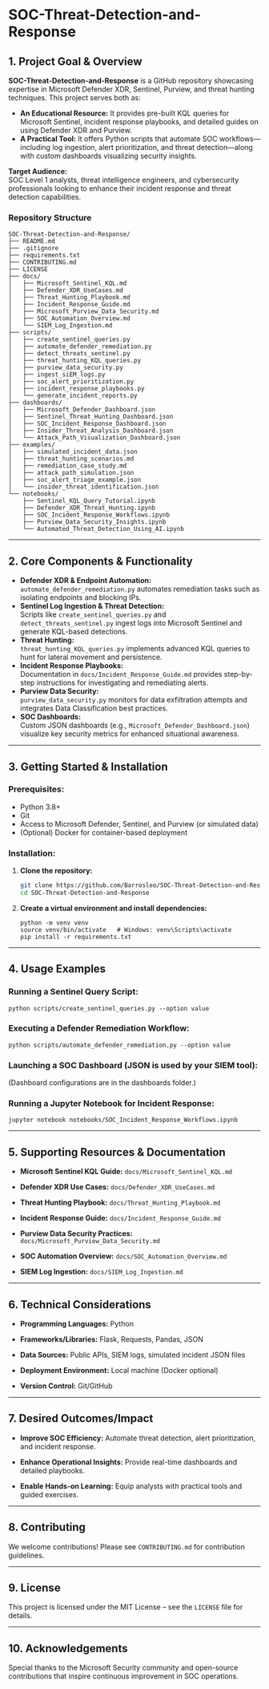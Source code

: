 # SOC-Threat-Detection-and-Response

## 1. Project Goal & Overview

**SOC-Threat-Detection-and-Response** is a GitHub repository showcasing expertise in Microsoft Defender XDR, Sentinel, Purview, and threat hunting techniques. This project serves both as:

- **An Educational Resource:** It provides pre-built KQL queries for Microsoft Sentinel, incident response playbooks, and detailed guides on using Defender XDR and Purview.
- **A Practical Tool:** It offers Python scripts that automate SOC workflows—including log ingestion, alert prioritization, and threat detection—along with custom dashboards visualizing security insights.

**Target Audience:**  
SOC Level 1 analysts, threat intelligence engineers, and cybersecurity professionals looking to enhance their incident response and threat detection capabilities.

### Repository Structure
```
SOC-Threat-Detection-and-Response/
├── README.md
├── .gitignore
├── requirements.txt
├── CONTRIBUTING.md
├── LICENSE
├── docs/
│   ├── Microsoft_Sentinel_KQL.md
│   ├── Defender_XDR_UseCases.md
│   ├── Threat_Hunting_Playbook.md
│   ├── Incident_Response_Guide.md
│   ├── Microsoft_Purview_Data_Security.md
│   ├── SOC_Automation_Overview.md
│   └── SIEM_Log_Ingestion.md
├── scripts/
│   ├── create_sentinel_queries.py
│   ├── automate_defender_remediation.py
│   ├── detect_threats_sentinel.py
│   ├── threat_hunting_KQL_queries.py
│   ├── purview_data_security.py
│   ├── ingest_siEM_logs.py
│   ├── soc_alert_prioritization.py
│   ├── incident_response_playbooks.py
│   └── generate_incident_reports.py
├── dashboards/
│   ├── Microsoft_Defender_Dashboard.json
│   ├── Sentinel_Threat_Hunting_Dashboard.json
│   ├── SOC_Incident_Response_Dashboard.json
│   ├── Insider_Threat_Analysis_Dashboard.json
│   └── Attack_Path_Visualization_Dashboard.json
├── examples/
│   ├── simulated_incident_data.json
│   ├── threat_hunting_scenarios.md
│   ├── remediation_case_study.md
│   ├── attack_path_simulation.json
│   ├── soc_alert_triage_example.json
│   └── insider_threat_identification.json
└── notebooks/
    ├── Sentinel_KQL_Query_Tutorial.ipynb
    ├── Defender_XDR_Threat_Hunting.ipynb
    ├── SOC_Incident_Response_Workflows.ipynb
    ├── Purview_Data_Security_Insights.ipynb
    └── Automated_Threat_Detection_Using_AI.ipynb
```
---

## 2. Core Components & Functionality

- **Defender XDR & Endpoint Automation:**  
  `automate_defender_remediation.py` automates remediation tasks such as isolating endpoints and blocking IPs.
- **Sentinel Log Ingestion & Threat Detection:**  
  Scripts like `create_sentinel_queries.py` and `detect_threats_sentinel.py` ingest logs into Microsoft Sentinel and generate KQL-based detections.
- **Threat Hunting:**  
  `threat_hunting_KQL_queries.py` implements advanced KQL queries to hunt for lateral movement and persistence.
- **Incident Response Playbooks:**  
  Documentation in `docs/Incident_Response_Guide.md` provides step-by-step instructions for investigating and remediating alerts.
- **Purview Data Security:**  
  `purview_data_security.py` monitors for data exfiltration attempts and integrates Data Classification best practices.
- **SOC Dashboards:**  
  Custom JSON dashboards (e.g., `Microsoft_Defender_Dashboard.json`) visualize key security metrics for enhanced situational awareness.

---

## 3. Getting Started & Installation

### Prerequisites:
- Python 3.8+
- Git
- Access to Microsoft Defender, Sentinel, and Purview (or simulated data)
- (Optional) Docker for container-based deployment

### Installation:
1. **Clone the repository:**
   ```bash
   git clone https://github.com/Barrosleo/SOC-Threat-Detection-and-Response.git
   cd SOC-Threat-Detection-and-Response
   ```
2. **Create a virtual environment and install dependencies:**
   ```
   python -m venv venv
   source venv/bin/activate   # Windows: venv\Scripts\activate
   pip install -r requirements.txt
   ```

---

## 4. Usage Examples

### Running a Sentinel Query Script:
   ```
   python scripts/create_sentinel_queries.py --option value
   ```
### Executing a Defender Remediation Workflow:
   ```
   python scripts/automate_defender_remediation.py --option value
   ```
### Launching a SOC Dashboard (JSON is used by your SIEM tool):
(Dashboard configurations are in the dashboards folder.)
### Running a Jupyter Notebook for Incident Response:
   ```
   jupyter notebook notebooks/SOC_Incident_Response_Workflows.ipynb
   ```

---

## 5. Supporting Resources & Documentation
- **Microsoft Sentinel KQL Guide:** `docs/Microsoft_Sentinel_KQL.md`

- **Defender XDR Use Cases:** `docs/Defender_XDR_UseCases.md`

- **Threat Hunting Playbook:** `docs/Threat_Hunting_Playbook.md`

- **Incident Response Guide:** `docs/Incident_Response_Guide.md`

- **Purview Data Security Practices:** `docs/Microsoft_Purview_Data_Security.md`

- **SOC Automation Overview:** `docs/SOC_Automation_Overview.md`

- **SIEM Log Ingestion:** `docs/SIEM_Log_Ingestion.md`

---

## 6. Technical Considerations
- **Programming Languages:** Python

- **Frameworks/Libraries:** Flask, Requests, Pandas, JSON

- **Data Sources:** Public APIs, SIEM logs, simulated incident JSON files

- **Deployment Environment:** Local machine (Docker optional)

- **Version Control:** Git/GitHub

---

## 7. Desired Outcomes/Impact
- **Improve SOC Efficiency:** Automate threat detection, alert prioritization, and incident response.

- **Enhance Operational Insights:** Provide real-time dashboards and detailed playbooks.

- **Enable Hands-on Learning:** Equip analysts with practical tools and guided exercises.

---

## 8. Contributing
We welcome contributions! Please see `CONTRIBUTING.md` for contribution guidelines.

---

## 9. License
This project is licensed under the MIT License – see the `LICENSE` file for details.

---

## 10. Acknowledgements
Special thanks to the Microsoft Security community and open-source contributions that inspire continuous improvement in SOC operations.




























